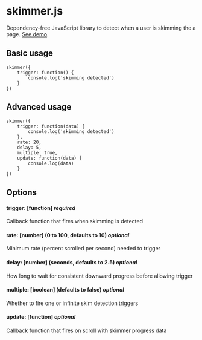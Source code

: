 # skimmer.js

Dependency-free JavaScript library to detect when a user is skimming the a page. [See demo](https://russellgoldenberg.github.io/skimmer/).

## Basic usage 

```
skimmer({
	trigger: function() {
		console.log('skimming detected')
	}
})
```

## Advanced usage

```
skimmer({
	trigger: function(data) {
		console.log('skimming detected')
	},
	rate: 20,
	delay: 5,
	multiple: true,
	update: function(data) {
		console.log(data)
	}
})
```

## Options

#### trigger: [function] *required*
Callback function that fires when skimming is detected

#### rate: [number] (0 to 100, defaults to 10) *optional*
Minimum rate (percent scrolled per second) needed to trigger

#### delay: [number] (seconds, defaults to 2.5) *optional*
How long to wait for consistent downward progress before allowing trigger

#### multiple: [boolean] (defaults to false) *optional*
Whether to fire one or infinite skim detection triggers

#### update: [function] *optional*
Callback function that fires on scroll with skimmer progress data
